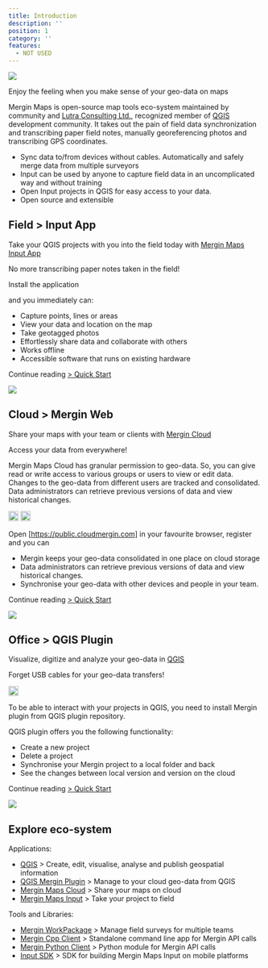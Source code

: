 ```yaml
---
title: Introduction
description: ''
position: 1
category: ''
features:
  - NOT USED
---
```


![](images/preview.jpeg)

<alert type="success">
Enjoy the feeling when you make sense of your geo-data on maps
</alert>

Mergin Maps is open-source map tools eco-system maintained by community 
and [Lutra Consulting Ltd.](https://www.lutraconsulting.co.uk), recognized
member of [QGIS](htts://qgis.org) development community. It takes out the 
pain of field data synchronization and transcribing paper field notes, manually 
georeferencing photos and transcribing GPS coordinates.

 - Sync data to/from devices without cables. Automatically and safely merge data from multiple surveyors
 - Input can be used by anyone to capture field data in an uncomplicated way and without training
 - Open Input projects in QGIS for easy access to your data. 
 - Open source and extensible

## Field > Input App

Take your QGIS projects with you into the field today with [Mergin Maps Input App](./quick-start#mobile)

<alert type="success">
No more transcribing paper notes taken in the field!
</alert>

Install the application 

<template><AppDownload /></template>

and you immediately can:

 - Capture points, lines or areas
 - View your data and location on the map
 - Take geotagged photos
 - Effortlessly share data and collaborate with others
 - Works offline
 - Accessible software that runs on existing hardware

 Continue reading [> Quick Start](./quick-start#mobile)

![](images/intro-input.jpg)

## Cloud > Mergin Web

Share your maps with your team or clients with [Mergin Cloud](./quick-start#web) 

<alert type="success">
Access your data from everywhere!
</alert>

Mergin Maps Cloud has granular permission to geo-data. So, you can give read or write access to various groups or 
users to view or edit data. Changes to the geo-data from different users are tracked 
and consolidated. Data administrators can retrieve previous versions of data and view historical changes.

<a href='https://public.cloudmergin.com'><img alt='Use on the cloud' src='images/logo-light.svg' class="light-img" height="20" /></a>
<a href='https://public.cloudmergin.com'><img alt='Use on the cloud' src='images/logo-dark.svg' class="dark-img" height="20" /></a>

Open [https://public.cloudmergin.com] in your favourite browser, register and you can 

 - Mergin keeps your geo-data consolidated in one place on cloud storage
 - Data administrators can retrieve previous versions of data and view historical changes.
 - Synchronise your geo-data with other devices and people in your team.

Continue reading [> Quick Start](./quick-start#web)

 ![](images/intro-web.jpg)

## Office > QGIS Plugin 
Visualize, digitize and analyze your geo-data in [QGIS](./quick-start#desktop)

<alert type="success">
Forget USB cables for your geo-data transfers!
</alert>

<a href='https://plugins.qgis.org/plugins/Mergin/'><img alt='Download for QGIS Desktop' src='images/QGIS.svg' height="20" /></a>

To be able to interact with your projects in QGIS, you need to install Mergin plugin from QGIS plugin repository.

QGIS plugin offers you the following functionality:

 - Create a new project
 - Delete a project
 - Synchronise your Mergin project to a local folder and back
 - See the changes between local version and version on the cloud

Continue reading [> Quick Start](./quick-start#desktop)

 ![](images/intro-desktop.jpg)

## Explore eco-system

Applications:

 - [QGIS](htts://qgis.org) > Create, edit, visualise, analyse and publish geospatial information
 - [QGIS Mergin Plugin](https://plugins.qgis.org/plugins/Mergin/) > Manage to your cloud geo-data from QGIS  
 - [Mergin Maps Cloud](https://public.cloudmergin.com) > Share your maps on cloud
 - [Mergin Maps Input](https://inputapp.io) > Take your project to field
 
Tools and Libraries:

 - [Mergin WorkPackage](https://github.com/lutraconsulting/mergin-work-packages) > Manage field surveys for multiple teams
 - [Mergin Cpp Client](https://github.com/lutraconsulting/mergin-cpp-client) > Standalone command line app for Mergin API calls
 - [Mergin Python Client](https://github.com/lutraconsulting/mergin-py-client) > Python module for Mergin API calls
 - [Input SDK](https://github.com/lutraconsulting/input-sdk) > SDK for building Mergin Maps Input on mobile platforms


